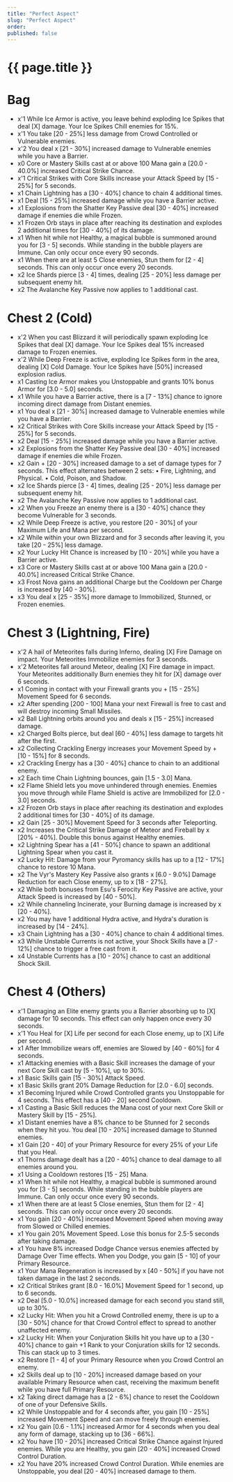 ```yaml
---
title: "Perfect Aspect"
slug: "Perfect Aspect"
order: 
published: false
---
```


# {{ page.title }}

# Bag
- x'1 While Ice Armor is active, you leave behind exploding Ice Spikes that deal [X] damage. Your Ice Spikes Chill enemies for 15%.
- x'1 You take [20 - 25%] less damage from Crowd Controlled or Vulnerable enemies.
- x'2 You deal x [21 - 30%] increased damage to Vulnerable enemies while you have a Barrier.
- x0 Core or Mastery Skills cast at or above 100 Mana gain a [20.0 - 40.0%] increased Critical Strike Chance.
- x'1 Critical Strikes with Core Skills increase your Attack Speed by [15 - 25%] for 5 seconds.
- x1 Chain Lightning has a [30 - 40%] chance to chain 4 additional times.
- x1 Deal [15 - 25%] increased damage while you have a Barrier active.
- x1 Explosions from the Shatter Key Passive deal [30 - 40%] increased damage if enemies die while Frozen.
- x1 Frozen Orb stays in place after reaching its destination and explodes 2 additional times for [30 - 40%] of its damage.
- x1 When hit while not Healthy, a magical bubble is summoned around you for [3 - 5] seconds. While standing in the bubble players are Immune. Can only occur once every 90 seconds.
- x1 When there are at least 5 Close enemies, Stun them for [2 - 4] seconds. This can only occur once every 20 seconds.
- x2 Ice Shards pierce [3 - 4] times, dealing [25 - 20%] less damage per subsequent enemy hit.
- x2 The Avalanche Key Passive now applies to 1 additional cast.

# Chest 2 (Cold)
- x'2 When you cast Blizzard it will periodically spawn exploding Ice Spikes that deal [X] damage. Your Ice Spikes deal 15% increased damage to Frozen enemies.
- x'2 While Deep Freeze is active, exploding Ice Spikes form in the area, dealing [X] Cold Damage. Your Ice Spikes have [50%] increased explosion radius.
- x1 Casting Ice Armor makes you Unstoppable and grants 10% bonus Armor for [3.0 - 5.0] seconds.
- x1 While you have a Barrier active, there is a [7 - 13%] chance to ignore incoming direct damage from Distant enemies.
- x1 You deal x [21 - 30%] increased damage to Vulnerable enemies while you have a Barrier.
- x2 Critical Strikes with Core Skills increase your Attack Speed by [15 - 25%] for 5 seconds.
- x2 Deal [15 - 25%] increased damage while you have a Barrier active.
- x2 Explosions from the Shatter Key Passive deal [30 - 40%] increased damage if enemies die while Frozen.
- x2 Gain + [20 - 30%] increased damage to a set of damage types for 7 seconds. This effect alternates between 2 sets: • Fire, Lightning, and Physical. • Cold, Poison, and Shadow.
- x2 Ice Shards pierce [3 - 4] times, dealing [25 - 20%] less damage per subsequent enemy hit.
- x2 The Avalanche Key Passive now applies to 1 additional cast.
- x2 When you Freeze an enemy there is a [30 - 40%] chance they become Vulnerable for 3 seconds.
- x2 While Deep Freeze is active, you restore [20 - 30%] of your Maximum Life and Mana per second.
- x2 While within your own Blizzard and for 3 seconds after leaving it, you take [20 - 25%] less damage.
- x2 Your Lucky Hit Chance is increased by [10 - 20%] while you have a Barrier active.
- x3 Core or Mastery Skills cast at or above 100 Mana gain a [20.0 - 40.0%] increased Critical Strike Chance.
- x3 Frost Nova gains an additional Charge but the Cooldown per Charge is increased by [40 - 30%].
- x3 You deal x [25 - 35%] more damage to Immobilized, Stunned, or Frozen enemies.

# Chest 3 (Lightning, Fire)
- x'2 A hail of Meteorites falls during Inferno, dealing [X] Fire Damage on impact. Your Meteorites Immobilize enemies for 3 seconds.
- x'2 Meteorites fall around Meteor, dealing [X] Fire damage in impact. Your Meteorites additionally Burn enemies they hit for [X] damage over 6 seconds.
- x1 Coming in contact with your Firewall grants you + [15 - 25%] Movement Speed for 6 seconds.
- x2 After spending [200 - 100] Mana your next Firewall is free to cast and will destroy incoming Small Missiles.
- x2 Ball Lightning orbits around you and deals x [15 - 25%] increased damage.
- x2 Charged Bolts pierce, but deal [60 - 40%] less damage to targets hit after the first.
- x2 Collecting Crackling Energy increases your Movement Speed by + [10 - 15%] for 8 seconds.
- x2 Crackling Energy has a [30 - 40%] chance to chain to an additional enemy.
- x2 Each time Chain Lightning bounces, gain [1.5 - 3.0] Mana.
- x2 Flame Shield lets you move unhindered through enemies. Enemies you move through while Flame Shield is active are Immobilized for [2.0 - 3.0] seconds.
- x2 Frozen Orb stays in place after reaching its destination and explodes 2 additional times for [30 - 40%] of its damage.
- x2 Gain [25 - 30%] Movement Speed for 3 seconds after Teleporting.
- x2 Increases the Critical Strike Damage of Meteor and Fireball by x [20% - 40%]. Double this bonus against Healthy enemies.
- x2 Lightning Spear has a [41 - 50%] chance to spawn an additional Lightning Spear when you cast it.
- x2 Lucky Hit: Damage from your Pyromancy skills has up to a [12 - 17%] chance to restore 10 Mana.
- x2 The Vyr's Mastery Key Passive also grants x [6.0 - 9.0%] Damage Reduction for each Close enemy, up to x [18 - 27%].
- x2 While both bonuses from Esu's Ferocity Key Passive are active, your Attack Speed is increased by [40 - 50%].
- x2 While channeling Incinerate, your Burning damage is increased by x [20 - 40%].
- x2 You may have 1 additional Hydra active, and Hydra's duration is increased by [14 - 24%].
- x3 Chain Lightning has a [30 - 40%] chance to chain 4 additional times.
- x3 While Unstable Currents is not active, your Shock Skills have a [7 - 12%] chance to trigger a free cast from it.
- x4 Unstable Currents has a [10 - 20%] chance to cast an additional Shock Skill.

# Chest 4 (Others)
- x'1 Damaging an Elite enemy grants you a Barrier absorbing up to [X] damage for 10 seconds. This effect can only happen once every 30 seconds.
- x'1 You Heal for [X] Life per second for each Close enemy, up to [X] Life per second.
- x1 After Immobilize wears off, enemies are Slowed by [40 - 60%] for 4 seconds.
- x1 Attacking enemies with a Basic Skill increases the damage of your next Core Skill cast by [5 - 10%], up to 30%.
- x1 Basic Skills gain [15 - 30%] Attack Speed.
- x1 Basic Skills grant 20% Damage Reduction for [2.0 - 6.0] seconds.
- x1 Becoming Injured while Crowd Controlled grants you Unstoppable for 4 seconds. This effect has a [40 - 20] second Cooldown.
- x1 Casting a Basic Skill reduces the Mana cost of your next Core Skill or Mastery Skill by [15 - 25%].
- x1 Distant enemies have a 8% chance to be Stunned for 2 seconds when they hit you. You deal [10 - 20%] increased damage to Stunned enemies.
- x1 Gain [20 - 40] of your Primary Resource for every 25% of your Life that you Heal.
- x1 Thorns damage dealt has a [20 - 40%] chance to deal damage to all enemies around you.
- x1 Using a Cooldown restores [15 - 25] Mana.
- x1 When hit while not Healthy, a magical bubble is summoned around you for [3 - 5] seconds. While standing in the bubble players are Immune. Can only occur once every 90 seconds.
- x1 When there are at least 5 Close enemies, Stun them for [2 - 4] seconds. This can only occur once every 20 seconds.
- x1 You gain [20 - 40%] increased Movement Speed when moving away from Slowed or Chilled enemies.
- x1 You gain 20% Movement Speed. Lose this bonus for 2.5-5 seconds after taking damage.
- x1 You have 8% increased Dodge Chance versus enemies affected by Damage Over Time effects. When you Dodge, you gain [5 - 10] of your Primary Resource.
- x1 Your Mana Regeneration is increased by x [40 - 50%] if you have not taken damage in the last 2 seconds.
- x2 Critical Strikes grant [8.0 - 16.0%] Movement Speed for 1 second, up to 6 seconds.
- x2 Deal [5.0 - 10.0%] increased damage for each second you stand still, up to 30%.
- x2 Lucky Hit: When you hit a Crowd Controlled enemy, there is up to a [30 - 50%] chance for that Crowd Control effect to spread to another unaffected enemy.
- x2 Lucky Hit: When your Conjuration Skills hit you have up to a [30 - 40%] chance to gain +1 Rank to your Conjuration skills for 12 seconds. This can stack up to 3 times.
- x2 Restore [1 - 4] of your Primary Resource when you Crowd Control an enemy.
- x2 Skills deal up to [10 - 20%] increased damage based on your available Primary Resource when cast, receiving the maximum benefit while you have full Primary Resource.
- x2 Taking direct damage has a [2 - 6%] chance to reset the Cooldown of one of your Defensive Skills.
- x2 While Unstoppable and for 4 seconds after, you gain [10 - 25%] increased Movement Speed and can move freely through enemies.
- x2 You gain [0.6 - 1.1%] increased Armor for 4 seconds when you deal any form of damage, stacking up to [36 - 66%].
- x2 You have [10 - 20%] increased Critical Strike Chance against Injured enemies. While you are Healthy, you gain [20 - 40%] increased Crowd Control Duration.
- x2 You have 20% increased Crowd Control Duration. While enemies are Unstoppable, you deal [20 - 40%] increased damage to them.
